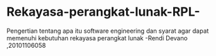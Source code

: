 # Rekayasa-perangkat-lunak-RPL-
Pengertian tentang apa itu software engineering dan syarat agar dapat memenuhi kebutuhan rekayasa perangkat lunak 
-Rendi Devano ,20101106058
